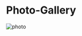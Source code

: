 # Photo-Gallery

![photo](https://cloud.githubusercontent.com/assets/13104724/11788360/7c3831f0-a245-11e5-9c68-86158ae8fafd.png)
